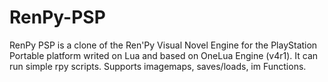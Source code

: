# RenPy-PSP
RenPy PSP is a clone of the Ren'Py Visual Novel Engine for the PlayStation Portable platform writed on Lua and based on OneLua Engine (v4r1). It can run simple rpy scripts. Supports imagemaps, saves/loads, im Functions.
